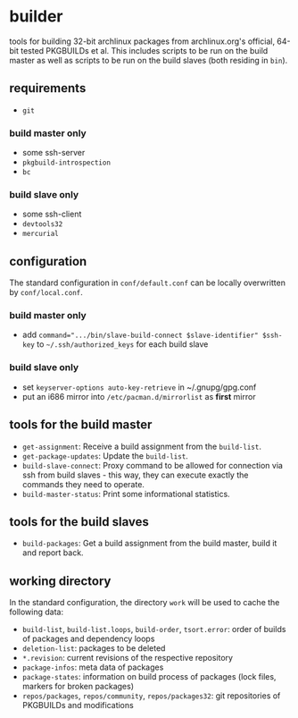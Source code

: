 # builder
tools for building 32-bit archlinux packages from archlinux.org's official, 64-bit tested PKGBUILDs et al.
This includes scripts to be run on the build master as well as scripts to be run on the build slaves (both residing in `bin`).

## requirements
* `git`
### build master only
* some ssh-server
* `pkgbuild-introspection`
* `bc`
### build slave only
* some ssh-client
* `devtools32`
* `mercurial`

## configuration
The standard configuration in `conf/default.conf` can be locally overwritten by `conf/local.conf`.
### build master only
* add `command=".../bin/slave-build-connect $slave-identifier" $ssh-key` to `~/.ssh/authorized_keys` for each build slave
### build slave only
* set `keyserver-options auto-key-retrieve` in ~/.gnupg/gpg.conf
* put an i686 mirror into `/etc/pacman.d/mirrorlist` as __first__ mirror

## tools for the build master
* `get-assignment`:
Receive a build assignment from the `build-list`.
* `get-package-updates`:
Update the `build-list`.
* `build-slave-connect`:
Proxy command to be allowed for connection via ssh from build slaves - this way, they can execute exactly the commands they need to operate.
* `build-master-status`:
Print some informational statistics.

## tools for the build slaves
* `build-packages`:
Get a build assignment from the build master, build it and report back.

## working directory
In the standard configuration, the directory `work` will be used to cache the following data:
* `build-list`, `build-list.loops`, `build-order`, `tsort.error`:
order of builds of packages and dependency loops
* `deletion-list`:
packages to be deleted
* `*.revision`:
current revisions of the respective repository
* `package-infos`:
meta data of packages
* `package-states`:
information on build process of packages (lock files, markers for broken packages)
* `repos/packages`, `repos/community`, `repos/packages32`:
git repositories of PKGBUILDs and modifications
